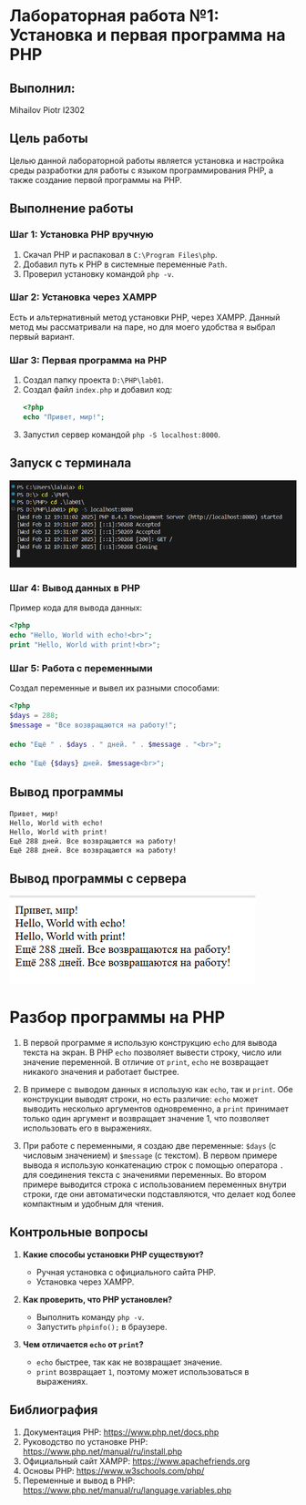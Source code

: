 # Лабораторная работа №1: Установка и первая программа на PHP

## Выполнил:
Mihailov Piotr I2302

## Цель работы
Целью данной лабораторной работы является установка и настройка среды разработки для работы с языком программирования PHP, а также создание первой программы на PHP.

## Выполнение работы

### Шаг 1: Установка PHP вручную
1. Скачал PHP и распаковал в `C:\Program Files\php`.
2. Добавил путь к PHP в системные переменные `Path`.
3. Проверил установку командой `php -v`.

### Шаг 2: Установка через XAMPP
Есть и альтернативный метод установки PHP, через XAMPP. Данный метод мы рассматривали на паре, но для моего удобства я выбрал первый вариант.

### Шаг 3: Первая программа на PHP
1. Создал папку проекта `D:\PHP\lab01`.
2. Создал файл `index.php` и добавил код:
   ```php
   <?php
   echo "Привет, мир!";
   ```
3. Запустил сервер командой `php -S localhost:8000`.
## Запуск с терминала
![Запуск терминала](images/terminal.png)

### Шаг 4: Вывод данных в PHP
Пример кода для вывода данных:
```php
<?php
echo "Hello, World with echo!<br>";
print "Hello, World with print!<br>";
```

### Шаг 5: Работа с переменными
Создал переменные и вывел их разными способами:
```php
<?php
$days = 288;
$message = "Все возвращаются на работу!";

echo "Ещё " . $days . " дней. " . $message . "<br>";

echo "Ещё {$days} дней. $message<br>";
```
## Вывод программы
```
Привет, мир!
Hello, World with echo!
Hello, World with print!
Ещё 288 дней. Все возвращаются на работу!
Ещё 288 дней. Все возвращаются на работу!
```
## Вывод программы с сервера
![Вывод с сервера](images/server.png)
# Разбор программы на PHP

1. В первой программе я использую конструкцию `echo` для вывода текста на экран. В PHP `echo` позволяет вывести строку, число или значение переменной. В отличие от `print`, `echo` не возвращает никакого значения и работает быстрее.

2. В примере с выводом данных я использую как `echo`, так и `print`. Обе конструкции выводят строки, но есть различие: `echo` может выводить несколько аргументов одновременно, а `print` принимает только один аргумент и возвращает значение 1, что позволяет использовать его в выражениях.

3. При работе с переменными, я создаю две переменные: `$days` (с числовым значением) и `$message` (с текстом). В первом примере вывода я использую конкатенацию строк с помощью оператора `.` для соединения текста с значениями переменных. Во втором примере выводится строка с использованием переменных внутри строки, где они автоматически подставляются, что делает код более компактным и удобным для чтения.




## Контрольные вопросы
1. **Какие способы установки PHP существуют?**
   - Ручная установка с официального сайта PHP.
   - Установка через XAMPP.

2. **Как проверить, что PHP установлен?**
   - Выполнить команду `php -v`.
   - Запустить  `phpinfo();` в браузере.

3. **Чем отличается `echo` от `print`?**
   - `echo` быстрее, так как не возвращает значение.
   - `print` возвращает `1`, поэтому может использоваться в выражениях.

## Библиография
1. Документация PHP: https://www.php.net/docs.php
2. Руководство по установке PHP: https://www.php.net/manual/ru/install.php
3. Официальный сайт XAMPP: https://www.apachefriends.org
4. Основы PHP: https://www.w3schools.com/php/
5. Переменные и вывод в PHP: https://www.php.net/manual/ru/language.variables.php
